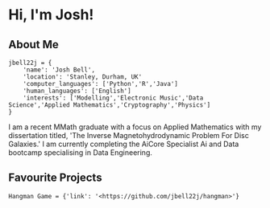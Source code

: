 # Hi, I'm Josh!
## About Me

```python3 
jbell22j = {
    'name': 'Josh Bell',
    'location': 'Stanley, Durham, UK'
    'computer_languages': ['Python','R','Java']
    'human_languages': ['English']
    'interests': ['Modelling','Electronic Music','Data Science','Applied Mathematics','Cryptography','Physics']
} 
```
I am a recent MMath graduate with a focus on Applied Mathematics with my dissertation titled, 'The Inverse Magnetohydrodynamic
Problem For Disc Galaxies.' I am currently completing the AiCore Specialist Ai and Data bootcamp specialising in Data Engineering.

## Favourite Projects

```python3
Hangman Game = {'link': '<https://github.com/jbell22j/hangman>'}

